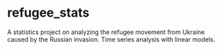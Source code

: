 # refugee_stats
A statistics project on analyzing the refugee movement from Ukraine caused by the Russian invasion. Time series analysis with linear models.
